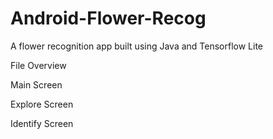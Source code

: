 # Android-Flower-Recog
A flower recognition app built using Java and Tensorflow Lite

File Overview

Main Screen

Explore Screen

Identify Screen
